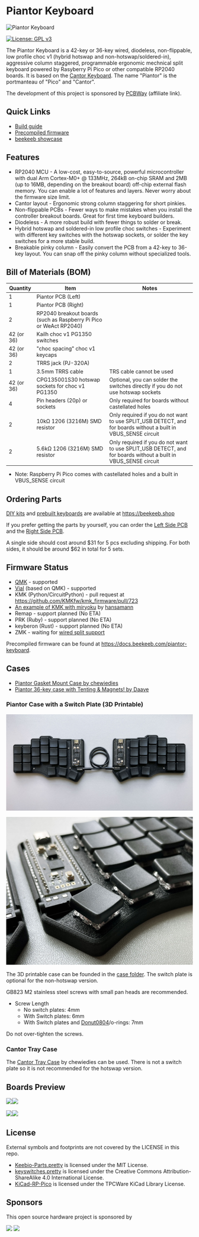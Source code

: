 # Piantor Keyboard

![Piantor Keyboard](docs/banner.jpg)

[![License: GPL v3](https://img.shields.io/badge/License-GPLv3-blue.svg)](https://www.gnu.org/licenses/gpl-3.0)

The Piantor Keyboard is a 42-key or 36-key wired, diodeless, non-flippable, low profile choc v1 (hybrid hotswap and non-hotswap/soldered-in), aggressive column staggered, programmable ergonomic mechnical split keyboard powered by Rasyberry Pi Pico or other compatible RP2040 boards. It is based on the [Cantor Keyboard](https://github.com/diepala/cantor). The name "Piantor" is the portmanteau of "Pico" and "Cantor".

The development of this project is sponsored by [PCBWay](https://pcbway.com/g/beekeeb) (affiliate link).

## Quick Links

* [Build guide](https://docs.beekeeb.com/piantor-keyboard#build-guide)
* [Precompiled firmware](https://docs.beekeeb.com/piantor-keyboard#precompiled-firmware)
* [beekeeb showcase](https://showcase.beekeeb.com/piantor-keyboard/)

## Features

* RP2040 MCU - A low-cost, easy-to-source, powerful microcontroller with dual Arm Cortex-M0+ @ 133MHz, 264kB on-chip SRAM and 2MB (up to 16MB, depending on the breakout board) off-chip external flash memory. You can enable a lot of features and layers. Never worry about the firmware size limit.
* Cantor layout - Ergonomic strong column staggering for short pinkies.
* Non-flippable PCBs - Fewer ways to make mistakes when you install the controller breakout boards. Great for first time keyboard builders.
* Diodeless - A more robust build with fewer things to solder or break.
* Hybrid hotswap and soldered-in low profile choc switches - Experiment with different key switches with the hotswap sockets, or solder the key switches for a more stable build.
* Breakable pinky column - Easily convert the PCB from a 42-key to 36-key layout. You can snap off the pinky column without specialized tools.

## Bill of Materials (BOM)

Quantity | Item | Notes
--- | --- | ---
1 | Piantor PCB (Left)
1 | Piantor PCB (Right)
2 | RP2040 breakout boards (such as Raspberry Pi Pico or WeAct RP2040)
42 (or 36) | Kailh choc v1 PG1350 switches
42 (or 36) | "choc spacing" choc v1 keycaps
2 | TRRS jack (PJ-320A)
1 | 3.5mm TRRS cable | TRS cable cannot be used
42 (or 36) | CPG135001S30 hotswap sockets for choc v1 PG1350 | Optional, you can solder the switches directly if you do not use hotswap sockets
4 | Pin headers (20p) or sockets  | Only required for boards without castellated holes
2 | 10kΩ 1206 (3216M) SMD resistor | Only required if you do not want to use SPLIT_USB DETECT, and for boards without a built in VBUS_SENSE circuit
2 | 5.6kΩ 1206 (3216M) SMD resistor | Only required if you do not want to use SPLIT_USB DETECT, and for boards without a built in VBUS_SENSE circuit

* Note: Raspberry Pi Pico comes with castellated holes and a built in VBUS_SENSE circuit

## Ordering Parts

[DIY kits](https://shop.beekeeb.com/product/piantor-keyboard-kit/) and [prebuilt keyboards](https://shop.beekeeb.com/product/pre-soldered-piantor-split-keyboard/) are available at https://beekeeb.shop

If you prefer getting the parts by yourself, you can order the [Left Side PCB](https://www.pcbway.com/project/shareproject/Piantor_Keyboard_Left_side_24a2937f.html) and the [Right Side PCB](https://www.pcbway.com/project/shareproject/Piantor_Keyboard_Right_side_7c5b31eb.html).

A single side should cost around $31 for 5 pcs excluding shipping. For both sides, it should be around $62 in total for 5 sets.

## Firmware Status

* [QMK](https://github.com/qmk/qmk_firmware) - supported
* [Vial](https://github.com/beekeeb/vial-qmk-piantor) (based on QMK) - supported
* KMK (Python/CircuitPython) - pull request at https://github.com/KMKfw/kmk_firmware/pull/723
* [An example of KMK with miryoku](https://github.com/hansamann/piantor_miryoku_mac) by [hansamann](https://github.com/hansamann)
* Remap - support planned (No ETA)
* PRK (Ruby) - support planned (No ETA)
* keyberon (Rust) - support planned (No ETA)
* ZMK - waiting for [wired split support](https://github.com/zmkfirmware/zmk/issues/1110)

Precompiled firmware can be found at https://docs.beekeeb.com/piantor-keyboard.

## Cases

* [Piantor Gasket Mount Case by chewiedies](https://www.printables.com/model/536044-piantor-gasket-mount-case)
* [Piantor 36-key case with Tenting & Magnets! by Daave](https://www.printables.com/model/381730-piantor-36-key-case-with-tenting-magnets) 

### Piantor Case with a Switch Plate (3D Printable)

![Piantor Keyboard Case](case/top.jpg)

![Piantor Keyboard Case](case/side.jpg)

The 3D printable case can be founded in the [case folder](./case). The switch plate is optional for the non-hotswap version.

GB823 M2 stainless steel screws with small pan heads are recommended.

* Screw Length
  * No switch plates: 4mm
  * With Switch plates: 6mm
  * With Switch plates and [Donut0804](https://shop.beekeeb.com/product/donut-silicone-rubber-feet-and-pads-o-rings-washers-like/)/o-rings: 7mm

Do not over-tighten the screws.

### Cantor Tray Case

The [Cantor Tray Case](https://www.thingiverse.com/thing:5382705) by chewiedies can be used. There is not a switch plate so it is not recommended for the hotswap version.

## Boards Preview

<p>
<img src="docs/left-front.png" width="50%"/><img src="docs/right-front.png" width="50%"/>
</p>
<p>
<img src="docs/right-back.png" width="50%"/><img src="docs/left-back.png" width="50%"/>
</p>

## License

External symbols and footprints are not covered by the LICENSE in this repo.

* [Keebio-Parts.pretty](https://github.com/keebio/Keebio-Parts.pretty) is licensed under the MIT License.
* [keyswitches.pretty](https://github.com/daprice/keyswitches.pretty) is licensed under the Creative Commons Attribution-ShareAlike 4.0 International License.
* [KiCad-RP-Pico](https://github.com/ncarandini/KiCad-RP-Pico) is licensed under the TPCWare KiCad Library License.
## Sponsors

This open source hardware project is sponsored by

[<img src="docs/beekeeb.png" height="80" />](https://beekeeb.shop)
[<img src="docs/pcbway.png" height="80" />](https://pcbway.com/g/beekeeb)

